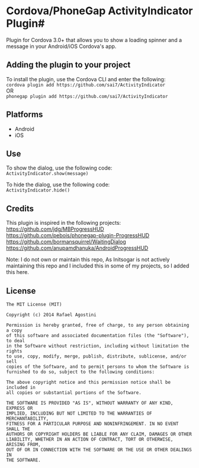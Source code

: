 # Cordova/PhoneGap ActivityIndicator Plugin#
Plugin for Cordova 3.0+ that allows you to show a loading spinner and a message in your Android/iOS Cordova's app.

## Adding the plugin to your project ##
To install the plugin, use the Cordova CLI and enter the following:<br />
`cordova plugin add https://github.com/sai7/ActivityIndicator`<br />
OR <br />
`phonegap plugin add https://github.com/sai7/ActivityIndicator`<br />

## Platforms ##
- Android
- iOS

## Use ##
To show the dialog, use the following code:<br />
`ActivityIndicator.show(message)`


To hide the dialog, use the following code:<br />
`ActivityIndicator.hide()`

## Credits ##
This plugin is inspired in the following projects:<br />
https://github.com/jdg/MBProgressHUD<br />
https://github.com/pebois/phonegap-plugin-ProgressHUD<br />
https://github.com/bormansquirrel/WaitingDialog<br />
https://github.com/anupamdhanuka/AndroidProgressHUD

Note: I do not own or maintain this repo, As Initsogar is not actively maintaining this repo and I included this in some of my projects, so I added this here.

## License ##
```
The MIT License (MIT)

Copyright (c) 2014 Rafael Agostini

Permission is hereby granted, free of charge, to any person obtaining a copy
of this software and associated documentation files (the "Software"), to deal
in the Software without restriction, including without limitation the rights
to use, copy, modify, merge, publish, distribute, sublicense, and/or sell
copies of the Software, and to permit persons to whom the Software is
furnished to do so, subject to the following conditions:

The above copyright notice and this permission notice shall be included in
all copies or substantial portions of the Software.

THE SOFTWARE IS PROVIDED "AS IS", WITHOUT WARRANTY OF ANY KIND, EXPRESS OR
IMPLIED, INCLUDING BUT NOT LIMITED TO THE WARRANTIES OF MERCHANTABILITY,
FITNESS FOR A PARTICULAR PURPOSE AND NONINFRINGEMENT. IN NO EVENT SHALL THE
AUTHORS OR COPYRIGHT HOLDERS BE LIABLE FOR ANY CLAIM, DAMAGES OR OTHER
LIABILITY, WHETHER IN AN ACTION OF CONTRACT, TORT OR OTHERWISE, ARISING FROM,
OUT OF OR IN CONNECTION WITH THE SOFTWARE OR THE USE OR OTHER DEALINGS IN
THE SOFTWARE.
```
